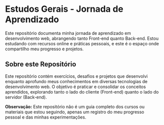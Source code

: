 # Estudos Gerais - Jornada de Aprendizado

Este repositório documenta minha jornada de aprendizado em desenvolvimento web, abrangendo tanto Front-end quanto Back-end. Estou estudando com recursos online e práticas pessoais, e este é o espaço onde compartilho meu progresso e projetos.

## Sobre este Repositório

Este repositório contém exercícios, desafios e projetos que desenvolvi enquanto aprofundo meus conhecimentos em diversas tecnologias de desenvolvimento web. O objetivo é praticar e consolidar os conceitos aprendidos, explorando tanto o lado do cliente (Front-end) quanto o lado do servidor (Back-end).

**Observação:** Este repositório não é um guia completo dos cursos ou materiais que estou seguindo, apenas um registro do meu progresso pessoal e das minhas experimentações.